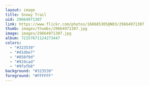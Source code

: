 ```yaml
---
layout: image
title: Snowy Trail
uid: 29664971307
link: https://www.flickr.com/photos/160685305@N03/29664971307
thumb: images/thumbs/29664971307.jpg
image: images/29664971307.jpg
album: 72157671124273447
colors: 
  - "#323539"
  - "#d1dbe7"
  - "#858f9d"
  - "#919cad"
  - "#9fafb8"
background: "#323539"
foreground: "#FFFFFF"
---
```



